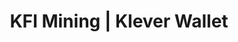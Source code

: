 ---
# page title
title_page: "Labs"
# meta title
title: "KFI Mining | Klever Wallet"
# meta description
description : "Cupidatat non proident sunt culpa qui officia deserunt mollit <br> anim idest laborum sed ut perspiciatis."
---